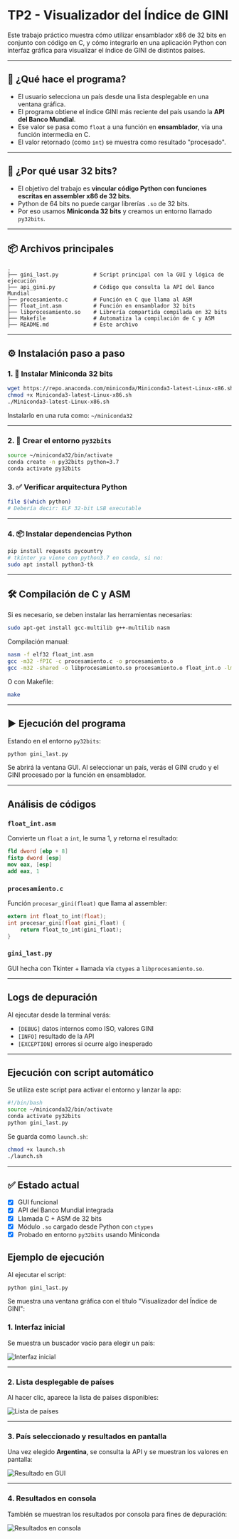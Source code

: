 # TP2 - Visualizador del Índice de GINI 

Este trabajo práctico muestra cómo utilizar ensamblador x86 de 32 bits en conjunto con código en C, y cómo integrarlo en una aplicación Python con interfaz gráfica para visualizar el índice de GINI de distintos países.

---

## 📌 ¿Qué hace el programa?

- El usuario selecciona un país desde una lista desplegable en una ventana gráfica.
- El programa obtiene el índice GINI más reciente del país usando la **API del Banco Mundial**.
- Ese valor se pasa como `float` a una función en **ensamblador**, vía una función intermedia en C.
- El valor retornado (como `int`) se muestra como resultado "procesado".

---

## 🧠 ¿Por qué usar 32 bits?

- El objetivo del trabajo es **vincular código Python con funciones escritas en assembler x86 de 32 bits**.
- Python de 64 bits no puede cargar librerías `.so` de 32 bits.
- Por eso usamos **Miniconda 32 bits** y creamos un entorno llamado `py32bits`.

---

## 📦 Archivos principales

```
.
├── gini_last.py           # Script principal con la GUI y lógica de ejecución
├── api_gini.py            # Código que consulta la API del Banco Mundial
├── procesamiento.c        # Función en C que llama al ASM
├── float_int.asm          # Función en ensamblador 32 bits
├── libprocesamiento.so    # Librería compartida compilada en 32 bits
├── Makefile               # Automatiza la compilación de C y ASM
├── README.md              # Este archivo 
```

---

## ⚙️ Instalación paso a paso

### 1. 🔧 Instalar Miniconda 32 bits

```bash
wget https://repo.anaconda.com/miniconda/Miniconda3-latest-Linux-x86.sh
chmod +x Miniconda3-latest-Linux-x86.sh
./Miniconda3-latest-Linux-x86.sh
```

Instalarlo en una ruta como: `~/miniconda32`

---

### 2. 🧪 Crear el entorno `py32bits`

```bash
source ~/miniconda32/bin/activate
conda create -n py32bits python=3.7
conda activate py32bits
```

### 3. ✅ Verificar arquitectura Python

```bash
file $(which python)
# Debería decir: ELF 32-bit LSB executable
```

---

### 4. 📦 Instalar dependencias Python

```bash
pip install requests pycountry
# tkinter ya viene con python3.7 en conda, si no:
sudo apt install python3-tk
```

---

## 🛠️ Compilación de C y ASM

Si es necesario, se deben instalar las herramientas necesarias:

```bash
sudo apt-get install gcc-multilib g++-multilib nasm
```

Compilación manual:

```bash
nasm -f elf32 float_int.asm
gcc -m32 -fPIC -c procesamiento.c -o procesamiento.o
gcc -m32 -shared -o libprocesamiento.so procesamiento.o float_int.o -lm
```

O con Makefile:

```bash
make
```

---

## ▶️ Ejecución del programa

Estando en el entorno `py32bits`:

```bash
python gini_last.py
```

Se abrirá la ventana GUI. Al seleccionar un país, verás el GINI crudo y el GINI procesado por la función en ensamblador.

---

## Análisis de códigos

### `float_int.asm`

Convierte un `float` a `int`, le suma 1, y retorna el resultado:

```nasm
fld dword [ebp + 8]
fistp dword [esp]
mov eax, [esp]
add eax, 1
```

### `procesamiento.c`

Función `procesar_gini(float)` que llama al assembler:

```c
extern int float_to_int(float);
int procesar_gini(float gini_float) {
    return float_to_int(gini_float);
}
```

### `gini_last.py`

GUI hecha con Tkinter + llamada vía `ctypes` a `libprocesamiento.so`.

---

## Logs de depuración

Al ejecutar desde la terminal verás:

- `[DEBUG]` datos internos como ISO, valores GINI
- `[INFO]` resultado de la API
- `[EXCEPTION]` errores si ocurre algo inesperado

---

## Ejecución con script automático

Se utiliza este script para activar el entorno y lanzar la app:

```bash
#!/bin/bash
source ~/miniconda32/bin/activate
conda activate py32bits
python gini_last.py
```

Se guarda como `launch.sh`:

```bash
chmod +x launch.sh
./launch.sh
```

---

## ✅ Estado actual

- [x] GUI funcional
- [x] API del Banco Mundial integrada
- [x] Llamada C + ASM de 32 bits
- [x] Módulo `.so` cargado desde Python con `ctypes`
- [x] Probado en entorno `py32bits` usando Miniconda

## Ejemplo de ejecución

Al ejecutar el script:

```bash
python gini_last.py
```

Se muestra una ventana gráfica con el título "Visualizador del Índice de GINI":

### 1. Interfaz inicial

Se muestra un buscador vacío para elegir un país:

![Interfaz inicial](./images/Screenshot%20from%202025-04-08%2021-07-29.png)

---

### 2. Lista desplegable de países

Al hacer clic, aparece la lista de países disponibles:

![Lista de países](./images/Screenshot%20from%202025-04-08%2021-07-44.png)

---

### 3. País seleccionado y resultados en pantalla

Una vez elegido **Argentina**, se consulta la API y se muestran los valores en pantalla:

![Resultado en GUI](./images/Screenshot%20from%202025-04-08%2021-08-08.png)

---

### 4. Resultados en consola

También se muestran los resultados por consola para fines de depuración:

![Resultados en consola](./images/Screenshot%20from%202025-04-08%2021-08-20.png)
